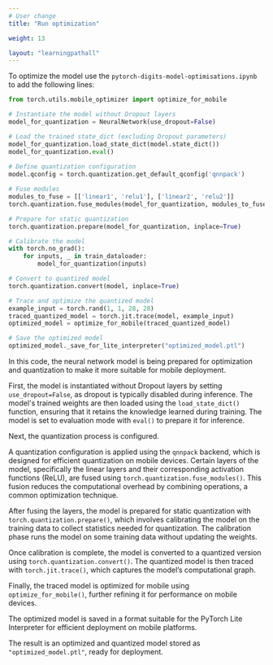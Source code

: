 ```yaml
---
# User change
title: "Run optimization"

weight: 13

layout: "learningpathall"
---
```


To optimize the model use the `pytorch-digits-model-optimisations.ipynb` to add the following lines:

```python
from torch.utils.mobile_optimizer import optimize_for_mobile

# Instantiate the model without Dropout layers
model_for_quantization = NeuralNetwork(use_dropout=False)

# Load the trained state_dict (excluding Dropout parameters)
model_for_quantization.load_state_dict(model.state_dict())
model_for_quantization.eval()
    
# Define quantization configuration
model.qconfig = torch.quantization.get_default_qconfig('qnnpack')

# Fuse modules
modules_to_fuse = [['linear1', 'relu1'], ['linear2', 'relu2']]
torch.quantization.fuse_modules(model_for_quantization, modules_to_fuse, inplace=True)

# Prepare for static quantization
torch.quantization.prepare(model_for_quantization, inplace=True)

# Calibrate the model 
with torch.no_grad():
    for inputs, _ in train_dataloader:
        model_for_quantization(inputs)

# Convert to quantized model
torch.quantization.convert(model, inplace=True)

# Trace and optimize the quantized model
example_input = torch.rand(1, 1, 28, 28)
traced_quantized_model = torch.jit.trace(model, example_input)
optimized_model = optimize_for_mobile(traced_quantized_model)

# Save the optimized model
optimized_model._save_for_lite_interpreter("optimized_model.ptl")
```

In this code, the neural network model is being prepared for optimization and quantization to make it more suitable for mobile deployment. 

First, the model is instantiated without Dropout layers by setting `use_dropout=False`, as dropout is typically disabled during inference. The model's trained weights are then loaded using the `load_state_dict()` function, ensuring that it retains the knowledge learned during training. The model is set to evaluation mode with `eval()` to prepare it for inference.

Next, the quantization process is configured. 

A quantization configuration is applied using the `qnnpack` backend, which is designed for efficient quantization on mobile devices. Certain layers of the model, specifically the linear layers and their corresponding activation functions (ReLU), are fused using `torch.quantization.fuse_modules()`. This fusion reduces the computational overhead by combining operations, a common optimization technique.

After fusing the layers, the model is prepared for static quantization with `torch.quantization.prepare()`, which involves calibrating the model on the training data to collect statistics needed for quantization. The calibration phase runs the model on some training data without updating the weights.

Once calibration is complete, the model is converted to a quantized version using `torch.quantization.convert()`. The quantized model is then traced with `torch.jit.trace()`, which captures the model’s computational graph. 

Finally, the traced model is optimized for mobile using `optimize_for_mobile()`, further refining it for performance on mobile devices. 

The optimized model is saved in a format suitable for the PyTorch Lite Interpreter for efficient deployment on mobile platforms. 

The result is an optimized and quantized model stored as `"optimized_model.ptl"`, ready for deployment.